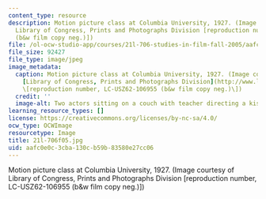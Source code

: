 ```yaml
---
content_type: resource
description: Motion picture class at Columbia University, 1927. (Image courtesy of
  Library of Congress, Prints and Photographs Division [reproduction number, LC-USZ62-106955
  (b&w film copy neg.)])
file: /ol-ocw-studio-app/courses/21l-706-studies-in-film-fall-2005/aafc0e0c3cba130cb59b83580e27cc06_21l-706f05.jpg
file_size: 92427
file_type: image/jpeg
image_metadata:
  caption: Motion picture class at Columbia University, 1927. (Image courtesy of the
    [Library of Congress, Prints and Photographs Division](http://www.loc.gov/rr/print)
    \[reproduction number, LC-USZ62-106955 (b&w film copy neg.)\])
  credit: ''
  image-alt: Two actors sitting on a couch with teacher directing a kissing scene.
learning_resource_types: []
license: https://creativecommons.org/licenses/by-nc-sa/4.0/
ocw_type: OCWImage
resourcetype: Image
title: 21l-706f05.jpg
uid: aafc0e0c-3cba-130c-b59b-83580e27cc06
---
```

Motion picture class at Columbia University, 1927. (Image courtesy of Library of Congress, Prints and Photographs Division [reproduction number, LC-USZ62-106955 (b&w film copy neg.)])